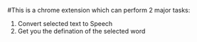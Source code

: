 #This is a chrome extension which can perform 2 major tasks:
1. Convert selected text to Speech
2. Get you the defination of the selected word
